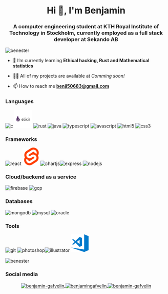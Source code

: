 
<h1 align="center">Hi 👋, I'm Benjamin</h1>
<h3 align="center">A computer engineering student at KTH Royal Institute of Technology in Stockholm, currently employed as a full stack developer at Sekando AB</h3>

<p align="left"> <img src="https://komarev.com/ghpvc/?username=benester" alt="benester" /> </p>

- 🌱 I’m currently learning **Ethical hacking, Rust and Mathematical statistics**

- 👨‍💻 All of my projects are available at _Comming soon!_

- 📫 How to reach me **benji50683@gmail.com**

<p align="left">
  <h3>Languages</h3>
  <p align="left">
   <img src="https://devicons.github.io/devicon/devicon.git/icons/c/c-original.svg" alt="c" width="55" height="55">    
   <img src="https://raw.githubusercontent.com/github/explore/d106aa3f6fa091ab80ab5c8cf0d931baff3caaea/topics/elixir/elixir.png" alt="elixir" width="55" height="55" />
   <img src="https://devicons.github.io/devicon/devicon.git/icons/rust/rust-plain.svg" alt="rust" width="55" height="55"/>
   <img src="https://devicons.github.io/devicon/devicon.git/icons/java/java-original-wordmark.svg" alt="java" width="55" height="55"/>
   <img src="https://devicons.github.io/devicon/devicon.git/icons/typescript/typescript-original.svg" alt="typescript" width="55" height="55"/>
   <img src="https://devicons.github.io/devicon/devicon.git/icons/javascript/javascript-original.svg" alt="javascript" width="55" height="55"/>
   <img src="https://devicons.github.io/devicon/devicon.git/icons/html5/html5-original-wordmark.svg" alt="html5" width="55" height="55"/>
   <img src="https://devicons.github.io/devicon/devicon.git/icons/css3/css3-original-wordmark.svg" alt="css3" width="55" height="55"/>
  </p>
  <h3>Frameworks</h3>
  <p align="left">
  <img src="https://devicons.github.io/devicon/devicon.git/icons/react/react-original-wordmark.svg" alt="react" width="55" height="55"/>
<img src="https://raw.githubusercontent.com/github/explore/42198dc9113595ddd22cc12771bb719c8cf08b67/topics/svelte/svelte.png" alt="svelte" width="55" height="55" /><img src="https://www.chartjs.org/media/logo-title.svg" alt="chartjs" width="55" height="55"/><img src="https://devicons.github.io/devicon/devicon.git/icons/express/express-original-wordmark.svg" alt="express" width="55" height="55"/>
<img src="https://devicons.github.io/devicon/devicon.git/icons/nodejs/nodejs-original-wordmark.svg" alt="nodejs" width="55" height="55"/>
  </p>
 <h3>Cloud/backend as a service</h3>
 <p align="left">
<img src="https://www.vectorlogo.zone/logos/firebase/firebase-icon.svg" alt="firebase" width="55" height="55"/> <img src="https://www.vectorlogo.zone/logos/google_cloud/google_cloud-icon.svg" alt="gcp" width="55" height="55"/> 
  </p>
<h3>Databases</h3>
<p align="left">
<img src="https://devicons.github.io/devicon/devicon.git/icons/mongodb/mongodb-original-wordmark.svg" alt="mongodb" width="55" height="55"/> <img src="https://devicons.github.io/devicon/devicon.git/icons/mysql/mysql-original-wordmark.svg" alt="mysql" width="55" height="55"/>  <img src="https://devicons.github.io/devicon/devicon.git/icons/oracle/oracle-original.svg" alt="oracle" width="55" height="55"/>
  </p>
<h3>Tools</h3>
<p align="left">
   <img src="https://www.vectorlogo.zone/logos/git-scm/git-scm-icon.svg" alt="git" width="55" height="55"/>   <img src="https://devicons.github.io/devicon/devicon.git/icons/photoshop/photoshop-plain.svg" alt="photoshop" width="55" height="55"/><img src="https://www.vectorlogo.zone/logos/adobe_illustrator/adobe_illustrator-icon.svg" alt="illustrator" width="55" height="55"/>
<img height="55" width="55" src="https://raw.githubusercontent.com/github/explore/80688e429a7d4ef2fca1e82350fe8e3517d3494d/topics/visual-studio-code/visual-studio-code.png" />
</p></p><p><img align="center" src="https://github-readme-stats.vercel.app/api/top-langs/?username=benester&layout=compact&hide=html" alt="benester" /></p>
    <h3> Social media </h3>

<p align="center">
<a href="https://linkedin.com/in/benjamin-gafvelin" target="blank">
  <img align="center" src="https://cdn.jsdelivr.net/npm/simple-icons@3.0.1/icons/linkedin.svg" alt="benjamin-gafvelin" height="40" width="40" />
</a>
  
<a href="https://instagram.com/benjamingafvelin" target="blank">
  <img align="center" src="https://cdn.jsdelivr.net/npm/simple-icons@3.0.1/icons/instagram.svg" alt="benjamingafvelin" height="40" width="40" />
</a>

<a href="https://soundcloud.com/benjamin-gafvelin" target="blank">
  <img align="center" src="https://cdn.jsdelivr.net/npm/simple-icons@3.0.1/icons/soundcloud.svg" alt="benjamin-gafvelin" height="40" width="40" />
</a>
</p>
